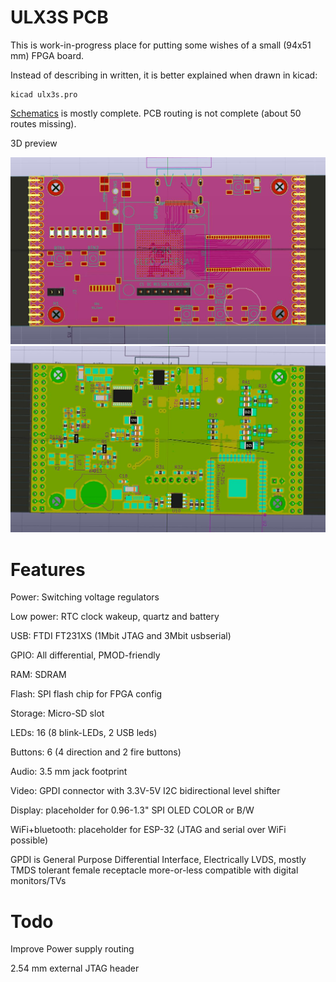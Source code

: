 # ULX3S PCB

This is work-in-progress place for putting
some wishes of a small (94x51 mm) FPGA board.

Instead of describing in written, 
it is better explained when drawn in kicad:

    kicad ulx3s.pro

[Schematics](/doc/schematics.pdf) is mostly complete.
PCB routing is not complete (about 50 routes missing).

3D preview

![TOP](/pic/ulx3st.jpg)
![BOTTOM](/pic/ulx3sb.jpg)

# Features

Power: Switching voltage regulators

Low power: RTC clock wakeup, quartz and battery

USB: FTDI FT231XS (1Mbit JTAG and 3Mbit usbserial)

GPIO: All differential, PMOD-friendly

RAM: SDRAM

Flash: SPI flash chip for FPGA config

Storage: Micro-SD slot

LEDs: 16 (8 blink-LEDs, 2 USB leds)

Buttons: 6 (4 direction and 2 fire buttons)

Audio: 3.5 mm jack footprint

Video: GPDI connector with 3.3V-5V I2C bidirectional level shifter

Display: placeholder for 0.96-1.3" SPI OLED COLOR or B/W

WiFi+bluetooth: placeholder for ESP-32 (JTAG and serial over WiFi possible)


GPDI is General Purpose Differential Interface,
Electrically LVDS, mostly TMDS tolerant
female receptacle more-or-less compatible
with digital monitors/TVs


# Todo

Improve Power supply routing

2.54 mm external JTAG header
